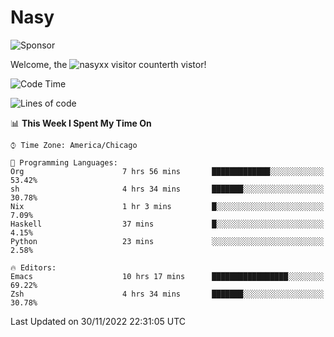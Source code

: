 # Nasy

<!--
<p align="center">
<img height="200" src="https://github-readme-stats.vercel.app/api?username=nasyxx&count_private=true&show_icons=true&theme=dracula&include_all_commits=true"/>
<img height="200" src="https://github-readme-stats.vercel.app/api/top-langs/?username=nasyxx&theme=dracula&hide=html,jupyter+notebook&count_private=true&show_icons=true"/>
</p>

  
----------------
-->

![Sponsor](https://img.shields.io/static/v1.svg?label=Sponsor&message=%E2%9D%A4&logo=GitHub&style=flat&color=pink)
 
Welcome, the ![nasyxx visitor counter](https://count.getloli.com/get/@nasyxx?theme=rule34)th vistor!
 
<!--START_SECTION:waka-->
![Code Time](http://img.shields.io/badge/Code%20Time-2%2C877%20hrs%2036%20mins-blue)

![Lines of code](https://img.shields.io/badge/From%20Hello%20World%20I%27ve%20Written-5%20Million%20lines%20of%20code-blue)

📊 **This Week I Spent My Time On** 

```text
⌚︎ Time Zone: America/Chicago

💬 Programming Languages: 
Org                      7 hrs 56 mins       █████████████░░░░░░░░░░░░   53.42% 
sh                       4 hrs 34 mins       ███████░░░░░░░░░░░░░░░░░░   30.78% 
Nix                      1 hr 3 mins         █░░░░░░░░░░░░░░░░░░░░░░░░   7.09% 
Haskell                  37 mins             █░░░░░░░░░░░░░░░░░░░░░░░░   4.15% 
Python                   23 mins             ░░░░░░░░░░░░░░░░░░░░░░░░░   2.58%

🔥 Editors: 
Emacs                    10 hrs 17 mins      █████████████████░░░░░░░░   69.22% 
Zsh                      4 hrs 34 mins       ███████░░░░░░░░░░░░░░░░░░   30.78%

```


 Last Updated on 30/11/2022 22:31:05 UTC
<!--END_SECTION:waka-->

<!-- ![visitors](https://visitor-badge.laobi.icu/badge?page_id=nasyxx.nasyxx) -->
